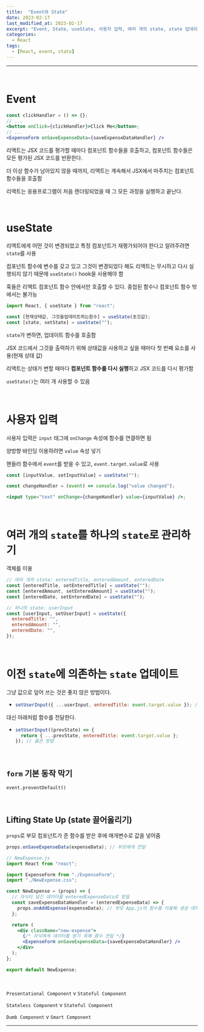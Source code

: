 ```yaml
---
title:  "Event와 State"
date: 2023-02-17
last_modified_at: 2023-02-17
excerpt: "Event, State, useState, 사용자 입력, 여러 개의 state, state 업데이트, Lifting up"
categories:
  - React
tags:
  - [React, event, state]
---
```


---

<br>

# Event

```jsx
const clickHandler = () => {};
// ...
<button onClick={clickHandler}>Click Me</button>;
// ...
<ExpenseForm onSaveExpenseData={saveExpenseDataHandler} />
```

리액트는 JSX 코드를 평가할 때마다 컴포넌트 함수들을 호출하고, 컴포넌트 함수들은 모든 평가된 JSX 코드를 반환한다.

더 이상 함수가 남아있지 않을 때까지, 리액트는 계속해서 JSX에서 마주치는 컴포넌트 함수들을 호출함

리액트는 응용프로그램이 처음 렌더링되었을 때 그 모든 과정을 실행하고 끝난다.

<br>

# useState

리액트에게 어떤 것이 변경되었고 특정 컴포넌트가 재평가되어야 한다고 알려주려면 `state`를 사용

컴포넌트 함수에 변수를 갖고 있고 그것이 변경되었다 해도 리액트는 무시하고 다시 실행되지 않기 때문에 `useState()` hook을 사용해야 함

훅들은 리액트 컴포넌트 함수 안에서만 호출할 수 있다. 중첩된 함수나 컴포넌트 함수 밖에서는 불가능

```jsx
import React, { useState } from "react";
```

```jsx
const [현재상태값, 그것을업데이트하는함수] = useState(초깃값);
const [state, setState] = useState("");
```

`state`가 변하면, 업데이트 함수를 호출함

JSX 코드에서 그것을 출력하기 위해 상태값을 사용하고 싶을 때마다 첫 번째 요소를 사용(현재 상태 값)

리액트는 상태가 변할 때마다 **컴포넌트 함수를 다시 실행**하고 JSX 코드를 다시 평가함

`useState()`는 여러 개 사용할 수 있음

<br>

# 사용자 입력

사용자 입력은 `input` 태그에 `onChange` 속성에 함수를 연결하면 됨

양방향 바인딩 이용하려면 `value` 속성 넣기

핸들러 함수에서 `event`를 받을 수 있고, `event.target.value`로 사용

```jsx
const [inputValue, setInputValue] = useState("");

const changeHandler = (event) => console.log("value changed");

<input type="text" onChange={changeHandler} value={inputValue} />;
```

<br>

# 여러 개의 `state`를 하나의 `state`로 관리하기

객체를 이용

```jsx
// 여러 개의 state: enteredTitle, enteredAmount, enteredDate
const [enteredTitle, setEnteredTitle] = useState("");
const [enteredAmount, setEnteredAmount] = useState("");
const [enteredDate, setEnteredDate] = useState("");

// 하나의 state: userInput
const [userInput, setUserInput] = useState({
  enteredTitle: "",
  enteredAmount: "",
  enteredDate: "",
});
```

<br>

# 이전 `state`에 의존하는 `state` 업데이트

그냥 값으로 덮어 쓰는 것은 좋지 않은 방법이다.

- ```jsx
  setUserInput({ ...userInput, enteredTitle: event.target.value }); // 좋지 않음
  ```

대신 아래처럼 함수를 전달한다.

- ```jsx
  setUserInput((prevState) => {
    return { ...prevState, enteredTitle: event.target.value };
  }); // 옳은 방법
  ```

<br>

## `form` 기본 동작 막기

`event.preventDefault()`

<br>

## Lifting State Up (state 끌어올리기)

`props`로 부모 컴포넌트가 준 함수를 받은 후에 매개변수로 값을 넣어줌

```jsx
props.onSaveExpenseData(expenseData); // 부모에게 전달
```

```jsx
// NewExpense.js
import React from "react";

import ExpenseForm from "./ExpenseForm";
import "./NewExpense.css";

const NewExpense = (props) => {
  // 자식이 넘긴 데이터를 enteredExpenseData로 받음
  const saveExpenseDataHandler = (enteredExpenseData) => {
    props.onAddExpense(expenseData); // 부모 App.js의 함수를 이용해 생성 데이터 전달
  };

  return (
    <div className="new-expense">
      {/* 자식에게 데이터를 받기 위해 함수 전달 */}
      <ExpenseForm onSaveExpenseData={saveExpenseDataHandler} />
    </div>
  );
};

export default NewExpense;
```

<br>

`Presentational Component` v `Stateful Component`

`Stateless Component` v `Stateful Component`

`Dumb Component` v `Smart Component`


---
